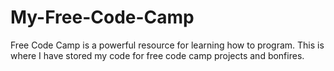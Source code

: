 # My-Free-Code-Camp
Free Code Camp is a powerful resource for learning how to program. This is where I have stored my code for free code camp projects and bonfires.
